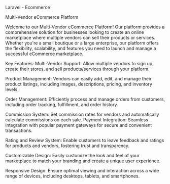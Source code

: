 Laravel - Ecommerce 

Multi-Vendor eCommerce Platform

Welcome to our Multi-Vendor eCommerce Platform! Our platform provides a comprehensive solution for businesses looking to create an online marketplace where multiple vendors can sell their products or services. Whether you're a small boutique or a large enterprise, our platform offers the flexibility, scalability, and features you need to launch and manage a successful eCommerce marketplace.

Key Features:
Multi-Vendor Support: Allow multiple vendors to sign up, create their stores, and sell products/services through your platform.

Product Management: Vendors can easily add, edit, and manage their product listings, including images, descriptions, pricing, and inventory levels.

Order Management: Efficiently process and manage orders from customers, including order tracking, fulfillment, and order history.

Commission System: Set commission rates for vendors and automatically calculate commissions on each sale.
Payment Integration: Seamless integration with popular payment gateways for secure and convenient transactions.

Rating and Review System: Enable customers to leave feedback and ratings for products and vendors, fostering trust and transparency.

Customizable Design: Easily customize the look and feel of your marketplace to match your branding and create a unique user experience.

Responsive Design: Ensure optimal viewing and interaction across a wide range of devices, including desktops, tablets, and smartphones.
